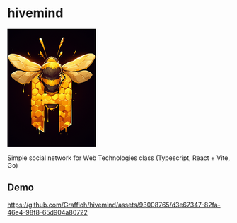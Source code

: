 # hivemind
![hivemind-logo](./public/hivemind-logo-resized.png)

Simple social network for Web Technologies class (Typescript, React + Vite, Go)

## Demo

https://github.com/Graffioh/hivemind/assets/93008765/d3e67347-82fa-46e4-98f8-65d904a80722

